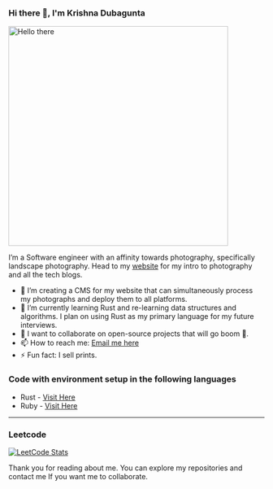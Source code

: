 ### Hi there 👋, I'm Krishna Dubagunta

<img src="https://www.krishnadubagunta.com/images/me.jpg" width="432px" alt="Hello there" />

I’m a Software engineer with an affinity towards photography, specifically landscape photography. Head to my [website](https://krishnadubagunta.com) for my intro to photography and all the tech blogs.

- 🔭 I’m creating a CMS for my website that can simultaneously process my photographs and deploy them to all platforms.
- 🌱 I’m currently learning Rust and re-learning data structures and algorithms. I plan on using Rust as my primary language for my future interviews.
- 👯 I want to collaborate on open-source projects that will go boom 🎇.
- 📫 How to reach me: [Email me here](mailto:info@krishnadubagunta.com)
-  ⚡ Fun fact: I sell prints.

### Code with environment setup in the following languages

- Rust - [Visit Here](https://github.com/krishnadubagunta/rust)
- Ruby - [Visit Here](https://github.com/krishnadubagunta/ruby)

---

### Leetcode

[![LeetCode Stats](https://leetcode-stats.vercel.app/api?username=strangeranda&theme=dark)](https://leetcode.com/strangeranda/)

Thank you for reading about me. You can explore my repositories and contact me If you want me to collaborate.
<!--

Here are some ideas to get you started:


- 🌱 I’m currently learning ...
- 👯 I’m looking to collaborate on ...
- 🤔 I’m looking for help with ...
- 💬 Ask me about ...
- 📫 How to reach me: ...
- 😄 Pronouns: ...
- ⚡ Fun fact: ...
-->
